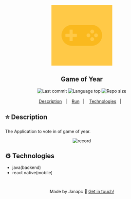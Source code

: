<div align="center">
  <img style="width:200px; height:200px;" src="./mobile/assets/icon.png"/>
  <h2>Game of Year</h2>
  <img alt="Last commit" src="https://img.shields.io/github/last-commit/janapc/game-of-year"/>
  <img alt="Language top" src="https://img.shields.io/github/languages/top/janapc/game-of-year"/>
  <img alt="Repo size" src="https://img.shields.io/github/repo-size/janapc/game-of-year"/>
</div>
<br>
<div align="center">
 <a href="#-description">Description</a>&nbsp;&nbsp;&nbsp;|&nbsp;&nbsp;&nbsp;
<a href="#-run">Run</a>&nbsp;&nbsp;&nbsp;|&nbsp;&nbsp;&nbsp;
<a href="#-technologies">Technologies</a>&nbsp;&nbsp;&nbsp;|&nbsp;&nbsp;&nbsp;
</div>

## ⭐️ Description

The Application to vote in of game of year.

<div align="center">

![record](./mobile/assets/record.gif)

</div>

## ⚙️ Technologies

- java(backend)
- react native(mobile)

<br>
<span align="center">

Made by Janapc 🤘 [Get in touch!](https://www.linkedin.com/in/janaina-pedrina/)

</span>

